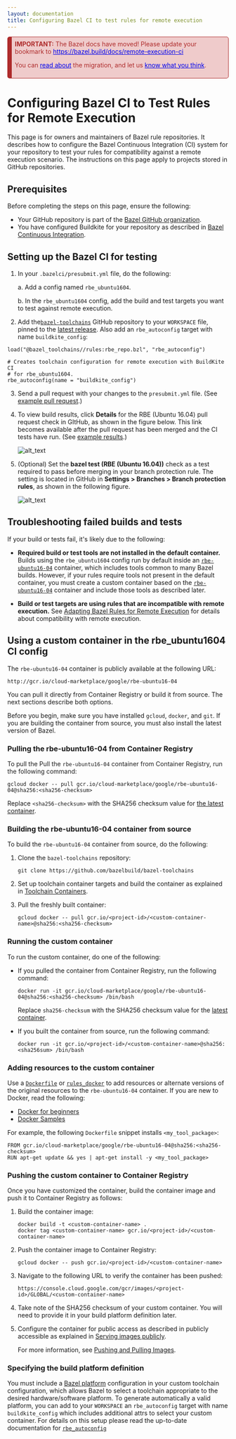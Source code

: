 ```yaml
---
layout: documentation
title: Configuring Bazel CI to test rules for remote execution
---
```


<div style="background-color: #EFCBCB; color: #AE2B2B;  border: 1px solid #AE2B2B; border-radius: 5px; border-left: 10px solid #AE2B2B; padding: 0.5em;">
<b>IMPORTANT:</b> The Bazel docs have moved! Please update your bookmark to <a href="https://bazel.build/docs/remote-execution-ci " style="color: #0000EE;">https://bazel.build/docs/remote-execution-ci </a>
<p/>
You can <a href="https://blog.bazel.build/2022/02/17/Launching-new-Bazel-site.html" style="color: #0000EE;">read about</a> the migration, and let us <a href="https://forms.gle/onkAkr2ZwBmcbWXj7" style="color: #0000EE;">know what you think</a>.
</div>


# Configuring Bazel CI to Test Rules for Remote Execution

This page is for owners and maintainers of Bazel rule repositories. It
describes how to configure the Bazel Continuous Integration (CI) system for
your repository to test your rules for compatibility against a remote execution
scenario. The instructions on this page apply to projects stored in
GitHub repositories.

## Prerequisites

Before completing the steps on this page, ensure the following:

*   Your GitHub repository is part of the
    [Bazel GitHub organization](https://github.com/bazelbuild).
*   You have configured Buildkite for your repository as described in
    [Bazel Continuous Integration](https://github.com/bazelbuild/continuous-integration/tree/master/buildkite).

## Setting up the Bazel CI for testing

1.  In your `.bazelci/presubmit.yml` file, do the following:

    a.  Add a config named `rbe_ubuntu1604`.

    b.  In the `rbe_ubuntu1604` config, add the build and test targets you want to test against remote execution.

2.  Add the[`bazel-toolchains`](https://github.com/bazelbuild/bazel-toolchains)
    GitHub repository to your `WORKSPACE` file, pinned to the
    [latest release](https://releases.bazel.build/bazel-toolchains.html). Also
    add an `rbe_autoconfig` target with name `buildkite_config`:

```
load("@bazel_toolchains//rules:rbe_repo.bzl", "rbe_autoconfig")

# Creates toolchain configuration for remote execution with BuildKite CI
# for rbe_ubuntu1604.
rbe_autoconfig(name = "buildkite_config")
```

3.  Send a pull request with your changes to the `presubmit.yml` file. (See
    [example pull request](https://github.com/bazelbuild/rules_rust/commit/db141526d89d00748404856524cedd7db8939c35).)

4.  To view build results, click **Details** for the RBE (Ubuntu
    16.04) pull request check in GItHub, as shown in the figure below. This link
    becomes available after the pull request has been merged and the CI tests
    have run. (See
    [example results](https://source.cloud.google.com/results/invocations/375e325c-0a05-47af-87bd-fed1363e0333).)

    ![alt_text](images/rbe-ci-1.png "Details")

5.  (Optional) Set the **bazel test (RBE (Ubuntu 16.04))** check as a test
    required to pass before merging in your branch protection rule. The setting
    is located in GitHub in **Settings > Branches > Branch protection rules**,
    as shown in the following figure.

    ![alt_text](images/rbe-ci-2.png "Branch protection rules")

## Troubleshooting failed builds and tests

If your build or tests fail, it's likely due to the following:

*   **Required build or test tools are not installed in the default container.**
    Builds using the `rbe_ubuntu1604` config run by default inside an
    [`rbe-ubuntu16-04`](https://console.cloud.google.com/marketplace/details/google/rbe-ubuntu16-04)
    container, which includes tools common to many Bazel builds. However, if
    your rules require tools not present in the default container, you must
    create a custom container based on the
    [`rbe-ubuntu16-04`](https://console.cloud.google.com/marketplace/details/google/rbe-ubuntu16-04)
    container and include those tools as described later.

*   **Build or test targets are using rules that are incompatible with remote
    execution.** See
    [Adapting Bazel Rules for Remote Execution](remote-execution-rules.html) for
    details about compatibility with remote execution.

## Using a custom container in the rbe_ubuntu1604 CI config

The `rbe-ubuntu16-04` container is publicly available at the following URL:

```
http://gcr.io/cloud-marketplace/google/rbe-ubuntu16-04
```

You can pull it directly from Container Registry or build it from source. The
next sections describe both options.

Before you begin, make sure you have installed `gcloud`, `docker`, and `git`.
If you are building the container from source, you must also install the latest
version of Bazel.

### Pulling the rbe-ubuntu16-04 from Container Registry

To pull the <span style="color:#212121;">Pull the `rbe-ubuntu16-04` container
  from Container Registry, run the following command:</span>

```
gcloud docker -- pull gcr.io/cloud-marketplace/google/rbe-ubuntu16-04@sha256:<sha256-checksum>
```

Replace `<sha256-checksum>` with the SHA256 checksum value for
[the latest container](https://console.cloud.google.com/gcr/images/cloud-marketplace/GLOBAL/google/rbe-ubuntu16-04).

### Building the rbe-ubuntu16-04 container from source

To build the `rbe-ubuntu16-04` container from source, do the following:

1.  Clone the `bazel-toolchains` repository:

    ```
    git clone https://github.com/bazelbuild/bazel-toolchains
    ```

2.  Set up toolchain container targets and build the container as explained in
    [Toolchain Containers](https://github.com/bazelbuild/bazel-toolchains/tree/master/container).

3.  Pull the freshly built container:

    ```
    gcloud docker -- pull gcr.io/<project-id>/<custom-container-name>@sha256:<sha256-checksum>
    ```

### Running the custom container

To run the custom container, do one of the following:

*   If you pulled the container from Container Registry, run the following
    command:

    ```
    docker run -it gcr.io/cloud-marketplace/google/rbe-ubuntu16-04@sha256:<sha256-checksum> /bin/bash
    ```

    Replace `sha256-checksum` with the SHA256 checksum value for the
    [latest container](https://console.cloud.google.com/gcr/images/cloud-marketplace/GLOBAL/google/rbe-ubuntu16-04).

*   If you built the container from source, run the following command:

    ```
    docker run -it gcr.io/<project-id>/<custom-container-name>@sha256:<sha256sum> /bin/bash
    ```

### Adding resources to the custom container

Use a [`Dockerfile`](https://docs.docker.com/engine/reference/builder/) or
[`rules_docker`](https://github.com/bazelbuild/rules_docker) to add resources or
alternate versions of the original resources to the `rbe-ubuntu16-04` container.
If you are new to Docker, read the following:

*   [Docker for beginners](https://github.com/docker/labs/tree/master/beginner)
*   [Docker Samples](https://docs.docker.com/samples/)

For example, the following `Dockerfile` snippet installs `<my_tool_package>`:

```
FROM gcr.io/cloud-marketplace/google/rbe-ubuntu16-04@sha256:<sha256-checksum>
RUN apt-get update && yes | apt-get install -y <my_tool_package>
```

### Pushing the custom container to Container Registry

Once you have customized the container, build the container image and push it to
Container Registry as follows:

1. Build the container image:

    ```
    docker build -t <custom-container-name> .
    docker tag <custom-container-name> gcr.io/<project-id>/<custom-container-name>
    ```

2.  Push the container image to Container Registry:

    ```
    gcloud docker -- push gcr.io/<project-id>/<custom-container-name>
    ```

3.  Navigate to the following URL to verify the container has been pushed:

    ```
    https://console.cloud.google.com/gcr/images/<project-id>/GLOBAL/<custom-container-name>
    ````

4.  Take note of the SHA256 checksum of your custom container. You will need to
    provide it in your build platform definition later.

5.  Configure the container for public access as described in  publicly
    accessible as explained in
    [Serving images publicly](https://cloud.google.com/container-registry/docs/access-control#serving_images_publicly).

    For more information, see
    [Pushing and Pulling Images](https://cloud.google.com/container-registry/docs/pushing-and-pulling).


### Specifying the build platform definition

You must include a [Bazel platform](platforms.html) configuration in your
custom toolchain configuration, which allows Bazel to select a toolchain
appropriate to the desired hardware/software platform. To generate
automatically a valid platform, you can add  to your `WORKSPACE` an
`rbe_autoconfig` target with name `buildkite_config` which includes additional
attrs to select your custom container. For details on this setup please read
the up-to-date documentation for [`rbe_autoconfig`](https://github.com/bazelbuild/bazel-toolchains/blob/master/rules/rbe_repo.bzl)
